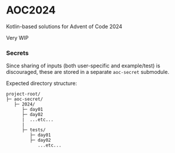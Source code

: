 # AOC2024

Kotlin-based solutions for Advent of Code 2024

Very WIP


### Secrets

Since sharing of inputs (both user-specific and example/test) is discouraged, these are stored in a separate `aoc-secret` submodule.

Expected directory structure:
```
project-root/
├─ aoc-secret/
   ├─ 2024/
      ├─ day01
      ├─ day02
      |  ...etc...
      |
      ├─ tests/
         ├─ day01
         ├─ day02
            ...etc...
```
